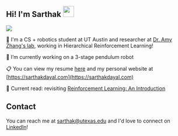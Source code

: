 ## Hi! I'm Sarthak <img src="https://raw.githubusercontent.com/MartinHeinz/MartinHeinz/master/wave.gif" width="30px">
![](https://komarev.com/ghpvc/?username=Sarthak-Dayal)

🤖 I'm a CS + robotics student at UT Austin and researcher at [Dr. Amy Zhang's lab](https://amyzhang.github.io/), working in Hierarchical Reinforcement Learning!

🌱 I’m currently working on a 3-stage pendulum robot

📋 You can view my resume [here](https://sarthakdayal.com/resume/) and my personal website at [https://sarthakdayal.com](https://sarthakdayal.com)

📕 Current read: revisiting [Reinforcement Learning: An Introduction](http://www.incompleteideas.net/book/RLbook2020.pdf)

## Contact

You can reach me at [sarthak@utexas.edu](mailto:sarthak@utexas.edu) and I'd love to connect on [LinkedIn](https://www.linkedin.com/in/sarthakdayal/)!
